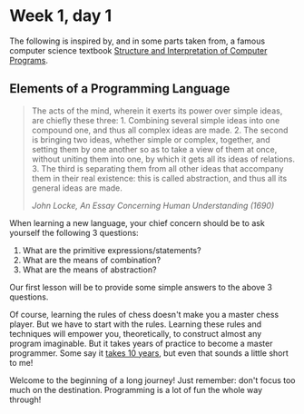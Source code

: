 # Week 1, day 1

The following is inspired by, and in some parts taken from, a famous computer science textbook [Structure and Interpretation of Computer Programs](https://mitpress.mit.edu/sites/default/files/sicp/full-text/book/book-Z-H-9.html).

## Elements of a Programming Language 

> The acts of the mind, wherein it exerts its power over simple ideas, are chiefly these three: 1. Combining several simple ideas into one compound one, and thus all complex ideas are made. 2. The second is bringing two ideas, whether simple or complex, together, and setting them by one another so as to take a view of them at once, without uniting them into one, by which it gets all its ideas of relations. 3. The third is separating them from all other ideas that accompany them in their real existence: this is called abstraction, and thus all its general ideas are made. 
>
> *John Locke, An Essay Concerning Human Understanding (1690)*

When learning a new language, your chief concern should be to ask yourself the following 3 questions:

1. What are the primitive expressions/statements?
1. What are the means of combination?
1. What are the means of abstraction?

Our first lesson will be to provide some simple answers to the above 3 questions.

Of course, learning the rules of chess doesn't make you a master chess player. But we have to start with the rules.  Learning these rules and techniques will empower you, theoretically, to construct almost any program imaginable. But it takes years of practice to become a master programmer. Some say it [takes 10 years](http://www.norvig.com/21-days.html), but even that sounds a little short to me!

Welcome to the beginning of a long journey! Just remember: don't focus too much on the destination. Programming is a lot of fun the whole way through!